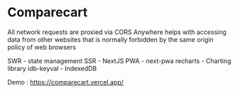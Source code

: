 # Comparecart

All network requests are proxied via CORS Anywhere helps with accessing data from other websites that is normally forbidden by the same origin policy of web browsers

SWR - state management 
SSR - NextJS
PWA - next-pwa
recharts - Charting library
idb-keyval - IndexedDB


Demo : https://comparecart.vercel.app/